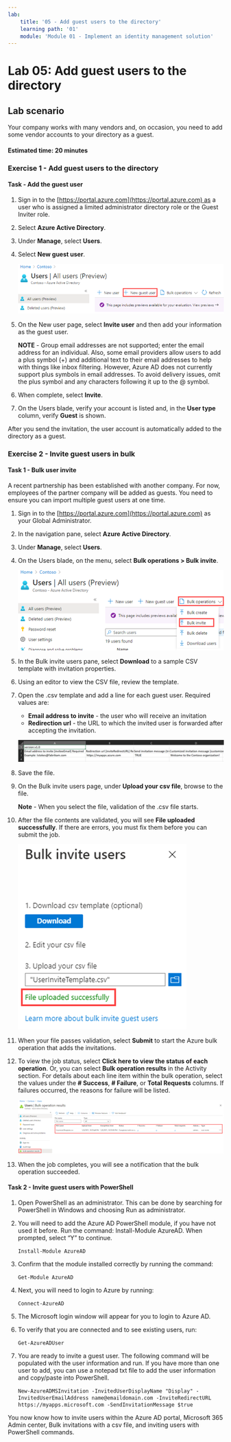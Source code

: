 ```yaml
---
lab:
    title: '05 - Add guest users to the directory'
    learning path: '01'
    module: 'Module 01 - Implement an identity management solution'
---
```


# Lab 05: Add guest users to the directory

## Lab scenario

Your company works with many vendors and, on occasion, you need to add some vendor accounts to your directory as a guest.

#### Estimated time: 20 minutes

### Exercise 1 - Add guest users to the directory

#### Task - Add the guest user

1. Sign in to the [https://portal.azure.com](https://portal.azure.com) as a user who is assigned a limited administrator directory role or the Guest Inviter role.

2. Select **Azure Active Directory**.

3. Under **Manage**, select **Users**.

4. Select **New guest user**.

    ![Screen image displaying the Users blade with the New guest user menu option selected](./media/lp1-mod3-new-guest-user-menu-selection.png)

5. On the New user page, select **Invite user** and then add your information as the guest user.

    **NOTE** - Group email addresses are not supported; enter the email address for an individual. Also, some email providers allow users to add a plus symbol (+) and additional text to their email addresses to help with things like inbox filtering. However, Azure AD does not currently support plus symbols in email addresses. To avoid delivery issues, omit the plus symbol and any characters following it up to the @ symbol.

6. When complete, select **Invite**.

7. On the Users blade, verify your account is listed and, in the **User type** column, verify **Guest** is shown.

After you send the invitation, the user account is automatically added to the directory as a guest.


### Exercise 2 - Invite guest users in bulk

#### Task 1 - Bulk user invite

A recent partnership has been established with another company. For now, employees of the partner company will be added as guests. You need to ensure you can import multiple guest users at one time.

1. Sign in to the [https://portal.azure.com](https://portal.azure.com) as your Global Administrator.

2. In the navigation pane, select **Azure Active Directory**.

3. Under **Manage**, select **Users**.

4. On the Users blade, on the menu, select **Bulk operations > Bulk invite**.

     ![Screen image displaying the All user page with the Bulk operations and Bulk invite menu options highlighted](./media/lp1-mod3-bulk-invite-option.png)

5. In the Bulk invite users pane, select **Download** to a sample CSV template with invitation properties.

6. Using an editor to view the CSV file, review the template.

7. Open the .csv template and add a line for each guest user. Required values are:

    - **Email address to invite** - the user who will receive an invitation
    - **Redirection url** - the URL to which the invited user is forwarded after accepting the invitation.

    ![Screen image displaying the example bulk invite guests template CSV](./media/lp1-mod3-template-csv.png)

8. Save the file.

9. On the Bulk invite users page, under **Upload your csv file**, browse to the file.

     **Note** - When you select the file, validation of the .csv file starts.

10. After the file contents are validated, you will see **File uploaded successfully**. If there are errors, you must fix them before you can submit the job.

    ![Screen image displaying Bulk invite users with File uploaded successfully message highlighted](./media/lp1-mod3-bulk-invite-users-upload-csv.png)

11. When your file passes validation, select **Submit** to start the Azure bulk operation that adds the invitations.

12. To view the job status, select **Click here to view the status of each operation**. Or, you can select **Bulk operation results** in the Activity section. For details about each line item within the bulk operation, select the values under the **# Success**, **# Failure**, or **Total Requests** columns. If failures occurred, the reasons for failure will be listed.

    ![Screen image displaying the results of a bulk operation](./media/lp1-mod3-bulk-operations-results.png)

13. When the job completes, you will see a notification that the bulk operation succeeded.

#### Task 2 - Invite guest users with PowerShell

1. Open PowerShell as an administrator.  This can be done by searching for PowerShell in Windows and choosing Run as administrator.  

1. You will need to add the Azure AD PowerShell module, if you have not used it before.  Run the command: Install-Module AzureAD.  When prompted, select “Y” to continue.

    ``` 
    Install-Module AzureAD
    ```

1. Confirm that the module installed correctly by running the command:  

    ```
    Get-Module AzureAD 
    ```

1. Next, you will need to login to Azure by running:  

    ```
    Connect-AzureAD
    ```
    
1. The Microsoft login window will appear for you to login to Azure AD.  

1. To verify that you are connected and to see existing users, run:  

    ```
    Get-AzureADUser 
    ```

1. You are ready to invite a guest user.  The following command will be populated with the user information and run.  If you have more than one user to add, you can use a notepad txt file to add the user information and copy/paste into PowerShell. 

    ```
    New-AzureADMSInvitation -InvitedUserDisplayName "Display" -InvitedUserEmailAddress name@emaildomain.com -InviteRedirectURL https://myapps.microsoft.com -SendInvitationMessage $true 
    ```

You now know how to invite users within the Azure AD portal, Microsoft 365 Admin center, Bulk invitations with a csv file, and inviting users with PowerShell commands.
